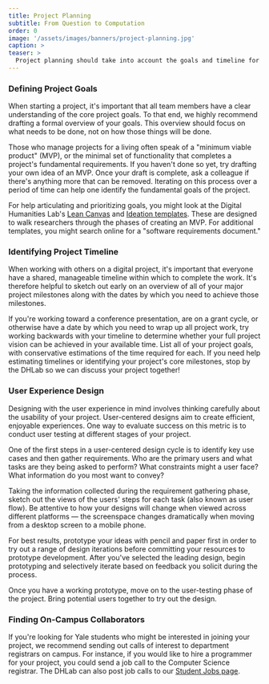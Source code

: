 ```yaml
---
title: Project Planning
subtitle: From Question to Computation
order: 0
image: '/assets/images/banners/project-planning.jpg'
caption: >
teaser: >
  Project planning should take into account the goals and timeline for a project. Click to read more about strategies for articulating goals and also ways that user experience design could help the process.
---
```


### Defining Project Goals

When starting a project, it's important that all team members have a clear understanding of the core project goals. To that end, we highly recommend drafting a formal overview of your goals. This overview should focus on what needs to be done, not on how those things will be done. 

Those who manage projects for a living often speak of a "minimum viable product" (MVP), or the minimal set of functionality that completes a project's fundamental requirements. If you haven't done so yet, try drafting your own idea of an MVP. Once your draft is complete, ask a colleague if there's anything more that can be removed. Iterating on this process over a period of time can help one identify the fundamental goals of the project.  

For help articulating and prioritizing goals, you might look at the Digital Humanities Lab's [Lean Canvas]({{site.baseurl}}/assets/docs/DH-LeanCanvas.pdf) and [Ideation templates]({{site.baseurl}}/assets/docs/DH-Ideation.pdf). These are designed to walk researchers through the phases of creating an MVP. For additional templates, you might search online for a "software requirements document."

### Identifying Project Timeline

When working with others on a digital project, it's important that everyone have a shared, manageable timeline within which to complete the work. It's therefore helpful to sketch out early on an overview of all of your major project milestones along with the dates by which you need to achieve those milestones.  

If you're working toward a conference presentation, are on a grant cycle, or otherwise have a date by which you need to wrap up all project work, try working backwards with your timeline to determine whether your full project vision can be achieved in your available time. List all of your project goals, with conservative estimations of the time required for each. If you need help estimating timelines or identifying your project's core milestones, stop by the DHLab so we can discuss your project together!

### User Experience Design

Designing with the user experience in mind involves thinking carefully about the usability of your project. User-centered designs aim to create efficient, enjoyable experiences. One way to evaluate success on this metric is to conduct user testing at different stages of your project.

One of the first steps in a user-centered design cycle is to identify key use cases and then gather requirements. Who are the primary users and what tasks are they being asked to perform? What constraints might a user face? What information do you most want to convey?

Taking the information collected during the requirement gathering phase, sketch out the views of the users' steps for each task (also known as user flow). Be attentive to how your designs will change when viewed across different platforms — the screenspace changes dramatically when moving from a desktop screen to a mobile phone.

For best results, prototype your ideas with pencil and paper first in order to try out a range of design iterations before committing your resources to prototype development. After you've selected the leading design, begin prototyping and selectively iterate based on feedback you solicit during the process.

Once you have a working prototype, move on to the user-testing phase of the project. Bring potential users together to try out the design.

### Finding On-Campus Collaborators

If you're looking for Yale students who might be interested in joining your project, we recommend sending out calls of interest to department registrars on campus. For instance, if you would like to hire a programmer for your project, you could send a job call to the Computer Science registrar. The DHLab can also post job calls to our <a href='{{ site.baseurl }}/opportunities/student-jobs.html' target='_blank'>Student Jobs page</a>. 